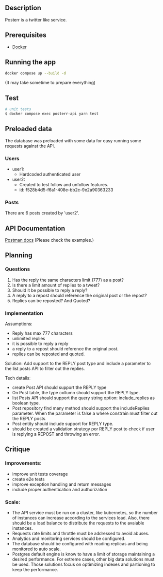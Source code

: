 ## Description
Posterr is a twitter like service. 

## Prerequisites
- [Docker](https://docs.docker.com/engine/install/)
## Running the app

```bash
docker compose up --build -d
```
(It may take sometime to prepare everything)

## Test

```bash
# unit tests
$ docker compose exec posterr-api yarn test
```

## Preloaded data
The database was preloaded with some data for easy running some requests against the API.

### Users
- user1: 
  - Hardcoded authenticated user
- user2: 
  - Created to test follow and unfollow features.
  - id: f528b4d5-f6a1-408e-bb2c-9e2a90363233

### Posts
There are 6 posts created by 'user2'.

## API Documentation
[Postman docs](https://documenter.getpostman.com/view/10140489/UVysywQ4)
(Please check the examples.)

## Planning
### Questions
1. Has the reply the same characters limit (777) as a post?
2. Is there a limit amount of replies to a tweet?
3. Should it be possible to reply a reply?
4. A reply to a repost should reference the original post or the repost?
5. Replies can be reposted? And Quoted?

### Implementation
Assumptions:
- Reply has max 777 characters
- unlimited replies
- it is possible to reply a reply
- a reply to a repost should reference the original post.
- replies can be reposted and quoted.

Solution:
Add support to the REPLY post type and include a parameter to the list posts API to filter out the replies.

Tech details:
- create Post API should support the REPLY type
- On Post table, the type collumn should support the REPLY type.
- list Posts API should support the query string option: include_replies as boolean type.
- Post repository find many method should support the includeReplies parameter. When the parameter is false a where constrain must filter out the REPLY posts.
- Post entity should include support for REPLY type.
- should be created a validation strategy por REPLY post to check if user is replying a REPOST and throwing an error.

## Critique
### Improvements:
- improve unit tests coverage
- create e2e tests
- improve exception handling and return messages
- include proper authentication and authorization

### Scale:
- The API service must be run on a cluster, like kubernetes, so the number of instances can increase according to the services load. Also,
there should be a load balance to distribute the requests to the 
avaiable instances.
- Requests rate limits and throttle must be addressed to avoid abuses.
- Analytics and monitoring services should be configured.
- The database should be configured with reading replicas and being monitored to auto scale.
- Postgres default engine is know to have a limit of storage maintaining a desired performance. For extreme cases, other big data
solutions must be used. Those solutions focus on optimizing indexes and partioning to keep the performance.
